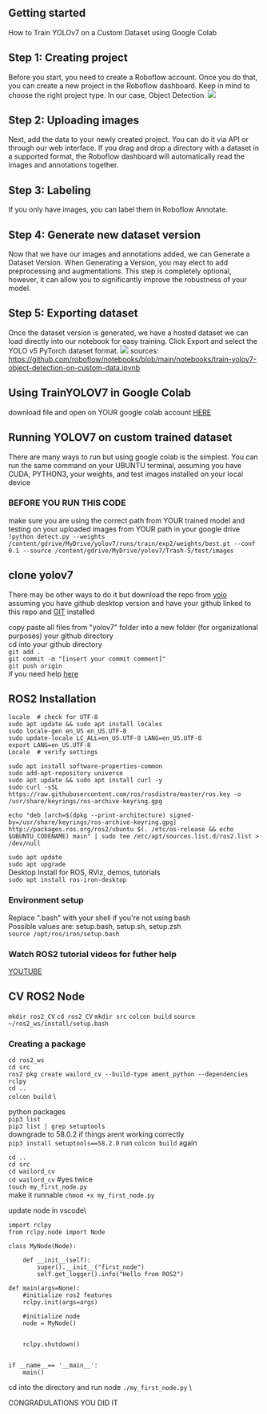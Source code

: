 ## Getting started 
How to Train YOLOv7 on a Custom Dataset using Google Colab
## Step 1: Creating project
Before you start, you need to create a Roboflow account. Once you do that, you can create a new project in the Roboflow dashboard. Keep in mind to choose the right project type. In our case, Object Detection.
![](https://camo.githubusercontent.com/7264a275db6473f8432239dce3b8e1819208b5421d40654afce57680d6fd3311/68747470733a2f2f6d656469612e726f626f666c6f772e636f6d2f707265706172696e672d637573746f6d2d646174617365742d6578616d706c652f6372656174696e672d70726f6a6563742e6769663f696b2d73646b2d76657273696f6e3d6a6176617363726970742d312e342e33267570646174656441743d31363732393239373939383532)

## Step 2: Uploading images
Next, add the data to your newly created project. You can do it via API or through our web interface.
If you drag and drop a directory with a dataset in a supported format, the Roboflow dashboard will automatically read the images and annotations together.

## Step 3: Labeling
If you only have images, you can label them in Roboflow Annotate.

## Step 4: Generate new dataset version
Now that we have our images and annotations added, we can Generate a Dataset Version. When Generating a Version, you may elect to add preprocessing and augmentations. This step is completely optional, however, it can allow you to significantly improve the robustness of your model.


## Step 5: Exporting dataset
Once the dataset version is generated, we have a hosted dataset we can load directly into our notebook for easy training. Click Export and select the YOLO v5 PyTorch dataset format.
![](https://camo.githubusercontent.com/bda73b306551a545469d21838128066bb42d3e9cf403b756aac2620ed90a840c/68747470733a2f2f6d656469612e726f626f666c6f772e636f6d2f707265706172696e672d637573746f6d2d646174617365742d6578616d706c652f6578706f72742e6769663f696b2d73646b2d76657273696f6e3d6a6176617363726970742d312e342e33267570646174656441743d31363732393433333133373039)
sources: https://github.com/roboflow/notebooks/blob/main/notebooks/train-yolov7-object-detection-on-custom-data.ipynb

## Using TrainYOLOV7 in Google Colab
download file and open on YOUR google colab account
[HERE](https://store.augmentedstartups.com/605618c8-d8c8-4a25-be71-852308115520)

## Running YOLOV7 on custom trained dataset 
There are many ways to run but using google colab is the simplest.
You can run the same command on your UBUNTU terminal, assuming you have CUDA, PYTHON3, your weights, and test images installed on your local device

### BEFORE YOU RUN THIS CODE
make sure you are using the correct path from YOUR trained model and testing on your uploaded images from YOUR path in your google drive \
```!python detect.py --weights /content/gdrive/MyDrive/yolov7/runs/train/exp2/weights/best.pt --conf 0.1 --source /content/gdrive/MyDrive/yolov7/Trash-5/test/images```


## clone yolov7 
There may be other ways to do it but download the repo from [yolo](https://github.com/WongKinYiu/yolov7) \
assuming you have github desktop version and have your github linked to this repo and [GIT](https://git-scm.com/downloads) installed

copy paste all files from "yolov7" folder into a new folder (for organizational purposes) your github directory\
cd into your github directory\
```git add .``` \
```git commit -m "[insert your commit comment]"``` \
```git push origin``` \
if you need help [here](https://youtu.be/ueQs5pQ8ZMM)

## ROS2 Installation 
`locale  # check for UTF-8` \
`sudo apt update && sudo apt install locales`\
`sudo locale-gen en_US en_US.UTF-8` \
`sudo update-locale LC_ALL=en_US.UTF-8 LANG=en_US.UTF-8` \
`export LANG=en_US.UTF-8`\
`Locale  # verify settings`

```sudo apt install software-properties-common``` \
```sudo add-apt-repository universe``` \
```sudo apt update && sudo apt install curl -y ``` \
```sudo curl -sSL https://raw.githubusercontent.com/ros/rosdistro/master/ros.key -o /usr/share/keyrings/ros-archive-keyring.gpg``` 

```echo "deb [arch=$(dpkg --print-architecture) signed-by=/usr/share/keyrings/ros-archive-keyring.gpg] http://packages.ros.org/ros2/ubuntu $(. /etc/os-release && echo $UBUNTU_CODENAME) main" | sudo tee /etc/apt/sources.list.d/ros2.list > /dev/null```

```sudo apt update``` \
```sudo apt upgrade``` \
Desktop Install for ROS, RViz, demos, tutorials \
```sudo apt install ros-iron-desktop```

### Environment setup
Replace ".bash" with your shell if you're not using bash\
Possible values are: setup.bash, setup.sh, setup.zsh\
```source /opt/ros/iron/setup.bash ```

### Watch ROS2 tutorial videos for futher help
[YOUTUBE](https://www.youtube.com/@RoboticsBackEnd)


## CV ROS2 Node

`mkdir ros2_CV`
`cd ros2_CV`
`mkdir src`
`colcon build`
`source ~/ros2_ws/install/setup.bash`

### Creating a package
`cd ros2_ws` \
`cd src` \
`ros2 pkg create wailord_cv --build-type ament_python --dependencies rclpy` \
`cd ..` \
`colcon build` \

python packages \
`pip3 list` \
`pip3 list | grep setuptools` \
downgrade to 58.0.2 if things arent working correctly \
`pip3 install setuptools==58.2.0`
run `colcon build` again

`cd ..` \
`cd src` \
`cd wailord_cv` \
`cd wailord_cv` #yes twice \
`touch my_first_node.py`\
make it runnable `chmod +x my_first_node.py`

update node in vscode\
```  #!/usr/bin/python3
import rclpy
from rclpy.node import Node

class MyNode(Node):

    def __init__(self):
        super().__init__("first_node")
        self.get_logger().info("Hello from ROS2")

def main(args=None):
    #initialize ros2 features
    rclpy.init(args=args)
    
    #initialize node
    node = MyNode()
    
    
    rclpy.shutdown()


if __name__== '__main__':
    main() 
```

cd into the directory and run node 
`./my_first_node.py` \

CONGRADULATIONS YOU DID IT 



